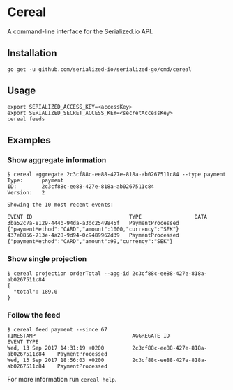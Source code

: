 # Cereal

A command-line interface for the Serialized.io API.

## Installation

```
go get -u github.com/serialized-io/serialized-go/cmd/cereal
```

## Usage

```
export SERIALIZED_ACCESS_KEY=<accessKey>
export SERIALIZED_SECRET_ACCESS_KEY=<secretAccessKey>
cereal feeds
```

## Examples

### Show aggregate information

```
$ cereal aggregate 2c3cf88c-ee88-427e-818a-ab0267511c84 --type payment
Type:      payment
ID:        2c3cf88c-ee88-427e-818a-ab0267511c84
Version:   2

Showing the 10 most recent events:

EVENT ID                               TYPE                 DATA
3ba52c7a-8129-444b-94da-a3dc2549845f   PaymentProcessed   {"paymentMethod":"CARD","amount":1000,"currency":"SEK"}
437e0856-713e-4a28-9d94-0c9489962d39   PaymentProcessed   {"paymentMethod":"CARD","amount":99,"currency":"SEK"}
```

### Show single projection

```
$ cereal projection orderTotal --agg-id 2c3cf88c-ee88-427e-818a-ab0267511c84
{
  "total": 189.0
}
```

### Follow the feed

```
$ cereal feed payment --since 67
TIMESTAMP                               AGGREGATE ID                            EVENT TYPE
Wed, 13 Sep 2017 14:31:19 +0200         2c3cf88c-ee88-427e-818a-ab0267511c84    PaymentProcessed
Wed, 13 Sep 2017 18:56:03 +0200         2c3cf88c-ee88-427e-818a-ab0267511c84    PaymentProcessed
```

For more information run `cereal help`.
